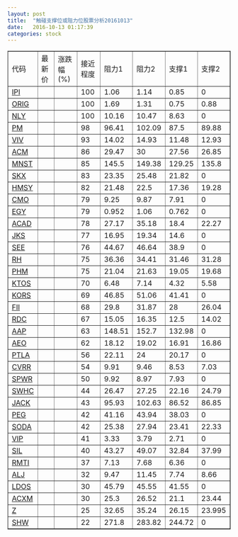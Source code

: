 ```yaml
---
layout: post
title:  "触碰支撑位或阻力位股票分析20161013"
date:   2016-10-13 01:17:39
categories: stock
---
```

<script type="text/javascript">
var stockList = []
stockList.push('gb_ipi');
stockList.push('gb_orig');
stockList.push('gb_nly');
stockList.push('gb_pm');
stockList.push('gb_viv');
stockList.push('gb_acm');
stockList.push('gb_mnst');
stockList.push('gb_skx');
stockList.push('gb_hmsy');
stockList.push('gb_cmo');
stockList.push('gb_egy');
stockList.push('gb_acad');
stockList.push('gb_jks');
stockList.push('gb_see');
stockList.push('gb_rh');
stockList.push('gb_phm');
stockList.push('gb_ktos');
stockList.push('gb_kors');
stockList.push('gb_fii');
stockList.push('gb_rdc');
stockList.push('gb_aap');
stockList.push('gb_aeo');
stockList.push('gb_ptla');
stockList.push('gb_cvrr');
stockList.push('gb_spwr');
stockList.push('gb_swhc');
stockList.push('gb_jack');
stockList.push('gb_peg');
stockList.push('gb_soda');
stockList.push('gb_vip');
stockList.push('gb_sil');
stockList.push('gb_rmti');
stockList.push('gb_alj');
stockList.push('gb_ldos');
stockList.push('gb_acxm');
stockList.push('gb_z');
stockList.push('gb_shw');
</script>
<table border="1">
 <tr>
 <td>代码</td>
 <td>最新价</td>
 <td>涨跌幅(%)</td>
 <td>接近程度</td>
 <td>阻力1</td>
 <td>阻力2</td>
 <td>支撑1</td>
 <td>支撑2</td>
</tr>
  <tr id="ipi" class="red">
  <td><a href="http://stock.finance.sina.com.cn/usstock/quotes/IPI.html" target="_blank">IPI</a></td><td></td><td></td><td>100</td><td>1.06</td><td>1.14</td><td>0.85</td><td>0</td></tr>
  <tr id="orig" class="green">
  <td><a href="http://stock.finance.sina.com.cn/usstock/quotes/ORIG.html" target="_blank">ORIG</a></td><td></td><td></td><td>100</td><td>1.69</td><td>1.31</td><td>0.75</td><td>0.88</td></tr>
  <tr id="nly" class="red">
  <td><a href="http://stock.finance.sina.com.cn/usstock/quotes/NLY.html" target="_blank">NLY</a></td><td></td><td></td><td>100</td><td>10.16</td><td>10.47</td><td>8.63</td><td>0</td></tr>
  <tr id="pm" class="red">
  <td><a href="http://stock.finance.sina.com.cn/usstock/quotes/PM.html" target="_blank">PM</a></td><td></td><td></td><td>98</td><td>96.41</td><td>102.09</td><td>87.5</td><td>89.88</td></tr>
  <tr id="viv" class="red">
  <td><a href="http://stock.finance.sina.com.cn/usstock/quotes/VIV.html" target="_blank">VIV</a></td><td></td><td></td><td>93</td><td>14.02</td><td>14.93</td><td>11.48</td><td>12.93</td></tr>
  <tr id="acm" class="green">
  <td><a href="http://stock.finance.sina.com.cn/usstock/quotes/ACM.html" target="_blank">ACM</a></td><td></td><td></td><td>86</td><td>29.47</td><td>30</td><td>27.56</td><td>26.85</td></tr>
  <tr id="mnst" class="red">
  <td><a href="http://stock.finance.sina.com.cn/usstock/quotes/MNST.html" target="_blank">MNST</a></td><td></td><td></td><td>85</td><td>145.5</td><td>149.38</td><td>129.25</td><td>135.8</td></tr>
  <tr id="skx" class="red">
  <td><a href="http://stock.finance.sina.com.cn/usstock/quotes/SKX.html" target="_blank">SKX</a></td><td></td><td></td><td>83</td><td>23.35</td><td>25.48</td><td>21.82</td><td>0</td></tr>
  <tr id="hmsy" class="red">
  <td><a href="http://stock.finance.sina.com.cn/usstock/quotes/HMSY.html" target="_blank">HMSY</a></td><td></td><td></td><td>82</td><td>21.48</td><td>22.5</td><td>17.36</td><td>19.28</td></tr>
  <tr id="cmo" class="red">
  <td><a href="http://stock.finance.sina.com.cn/usstock/quotes/CMO.html" target="_blank">CMO</a></td><td></td><td></td><td>79</td><td>9.25</td><td>9.87</td><td>7.91</td><td>0</td></tr>
  <tr id="egy" class="red">
  <td><a href="http://stock.finance.sina.com.cn/usstock/quotes/EGY.html" target="_blank">EGY</a></td><td></td><td></td><td>79</td><td>0.952</td><td>1.06</td><td>0.762</td><td>0</td></tr>
  <tr id="acad" class="red">
  <td><a href="http://stock.finance.sina.com.cn/usstock/quotes/ACAD.html" target="_blank">ACAD</a></td><td></td><td></td><td>78</td><td>27.17</td><td>35.18</td><td>18.4</td><td>22.27</td></tr>
  <tr id="jks" class="red">
  <td><a href="http://stock.finance.sina.com.cn/usstock/quotes/JKS.html" target="_blank">JKS</a></td><td></td><td></td><td>77</td><td>16.95</td><td>19.34</td><td>14.6</td><td>0</td></tr>
  <tr id="see" class="red">
  <td><a href="http://stock.finance.sina.com.cn/usstock/quotes/SEE.html" target="_blank">SEE</a></td><td></td><td></td><td>76</td><td>44.67</td><td>46.64</td><td>38.9</td><td>0</td></tr>
  <tr id="rh" class="green">
  <td><a href="http://stock.finance.sina.com.cn/usstock/quotes/RH.html" target="_blank">RH</a></td><td></td><td></td><td>75</td><td>36.36</td><td>34.41</td><td>31.46</td><td>31.28</td></tr>
  <tr id="phm" class="green">
  <td><a href="http://stock.finance.sina.com.cn/usstock/quotes/PHM.html" target="_blank">PHM</a></td><td></td><td></td><td>75</td><td>21.04</td><td>21.63</td><td>19.05</td><td>19.68</td></tr>
  <tr id="ktos" class="red">
  <td><a href="http://stock.finance.sina.com.cn/usstock/quotes/KTOS.html" target="_blank">KTOS</a></td><td></td><td></td><td>70</td><td>6.48</td><td>7.14</td><td>4.32</td><td>5.58</td></tr>
  <tr id="kors" class="red">
  <td><a href="http://stock.finance.sina.com.cn/usstock/quotes/KORS.html" target="_blank">KORS</a></td><td></td><td></td><td>69</td><td>46.85</td><td>51.06</td><td>41.41</td><td>0</td></tr>
  <tr id="fii" class="green">
  <td><a href="http://stock.finance.sina.com.cn/usstock/quotes/FII.html" target="_blank">FII</a></td><td></td><td></td><td>68</td><td>29.8</td><td>31.87</td><td>28</td><td>26.04</td></tr>
  <tr id="rdc" class="red">
  <td><a href="http://stock.finance.sina.com.cn/usstock/quotes/RDC.html" target="_blank">RDC</a></td><td></td><td></td><td>67</td><td>15.05</td><td>16.35</td><td>12.5</td><td>14.02</td></tr>
  <tr id="aap" class="red">
  <td><a href="http://stock.finance.sina.com.cn/usstock/quotes/AAP.html" target="_blank">AAP</a></td><td></td><td></td><td>63</td><td>148.51</td><td>152.7</td><td>132.98</td><td>0</td></tr>
  <tr id="aeo" class="red">
  <td><a href="http://stock.finance.sina.com.cn/usstock/quotes/AEO.html" target="_blank">AEO</a></td><td></td><td></td><td>62</td><td>18.12</td><td>19.02</td><td>16.91</td><td>16.86</td></tr>
  <tr id="ptla" class="green">
  <td><a href="http://stock.finance.sina.com.cn/usstock/quotes/PTLA.html" target="_blank">PTLA</a></td><td></td><td></td><td>56</td><td>22.11</td><td>24</td><td>20.17</td><td>0</td></tr>
  <tr id="cvrr" class="green">
  <td><a href="http://stock.finance.sina.com.cn/usstock/quotes/CVRR.html" target="_blank">CVRR</a></td><td></td><td></td><td>54</td><td>9.91</td><td>9.46</td><td>8.53</td><td>7.03</td></tr>
  <tr id="spwr" class="green">
  <td><a href="http://stock.finance.sina.com.cn/usstock/quotes/SPWR.html" target="_blank">SPWR</a></td><td></td><td></td><td>50</td><td>9.92</td><td>8.97</td><td>7.93</td><td>0</td></tr>
  <tr id="swhc" class="green">
  <td><a href="http://stock.finance.sina.com.cn/usstock/quotes/SWHC.html" target="_blank">SWHC</a></td><td></td><td></td><td>44</td><td>26.47</td><td>27.25</td><td>22.16</td><td>24.79</td></tr>
  <tr id="jack" class="red">
  <td><a href="http://stock.finance.sina.com.cn/usstock/quotes/JACK.html" target="_blank">JACK</a></td><td></td><td></td><td>43</td><td>95.93</td><td>102.63</td><td>86.52</td><td>86.85</td></tr>
  <tr id="peg" class="red">
  <td><a href="http://stock.finance.sina.com.cn/usstock/quotes/PEG.html" target="_blank">PEG</a></td><td></td><td></td><td>42</td><td>41.16</td><td>43.94</td><td>38.03</td><td>0</td></tr>
  <tr id="soda" class="red">
  <td><a href="http://stock.finance.sina.com.cn/usstock/quotes/SODA.html" target="_blank">SODA</a></td><td></td><td></td><td>42</td><td>25.38</td><td>27.94</td><td>23.41</td><td>22.33</td></tr>
  <tr id="vip" class="red">
  <td><a href="http://stock.finance.sina.com.cn/usstock/quotes/VIP.html" target="_blank">VIP</a></td><td></td><td></td><td>41</td><td>3.33</td><td>3.79</td><td>2.71</td><td>0</td></tr>
  <tr id="sil" class="green">
  <td><a href="http://stock.finance.sina.com.cn/usstock/quotes/SIL.html" target="_blank">SIL</a></td><td></td><td></td><td>40</td><td>43.27</td><td>49.07</td><td>32.84</td><td>37.99</td></tr>
  <tr id="rmti" class="green">
  <td><a href="http://stock.finance.sina.com.cn/usstock/quotes/RMTI.html" target="_blank">RMTI</a></td><td></td><td></td><td>37</td><td>7.13</td><td>7.68</td><td>6.36</td><td>0</td></tr>
  <tr id="alj" class="green">
  <td><a href="http://stock.finance.sina.com.cn/usstock/quotes/ALJ.html" target="_blank">ALJ</a></td><td></td><td></td><td>32</td><td>9.47</td><td>11.45</td><td>7.74</td><td>8.66</td></tr>
  <tr id="ldos" class="green">
  <td><a href="http://stock.finance.sina.com.cn/usstock/quotes/LDOS.html" target="_blank">LDOS</a></td><td></td><td></td><td>30</td><td>45.79</td><td>45.55</td><td>41.55</td><td>0</td></tr>
  <tr id="acxm" class="red">
  <td><a href="http://stock.finance.sina.com.cn/usstock/quotes/ACXM.html" target="_blank">ACXM</a></td><td></td><td></td><td>30</td><td>25.3</td><td>26.52</td><td>21.1</td><td>23.44</td></tr>
  <tr id="z" class="green">
  <td><a href="http://stock.finance.sina.com.cn/usstock/quotes/Z.html" target="_blank">Z</a></td><td></td><td></td><td>25</td><td>32.65</td><td>35.24</td><td>26.15</td><td>23.995</td></tr>
  <tr id="shw" class="red">
  <td><a href="http://stock.finance.sina.com.cn/usstock/quotes/SHW.html" target="_blank">SHW</a></td><td></td><td></td><td>22</td><td>271.8</td><td>283.82</td><td>244.72</td><td>0</td></tr>
</table>
